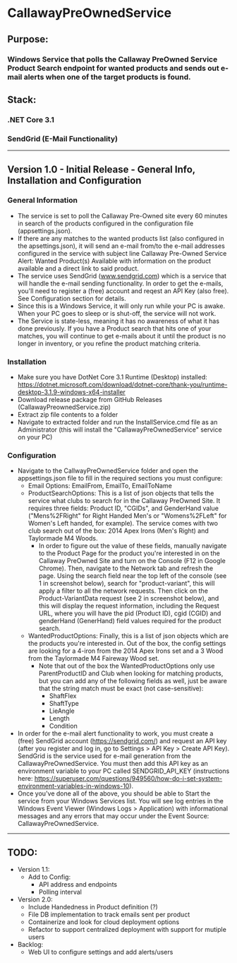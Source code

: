 # CallawayPreOwnedService
## Purpose: 
### Windows Service that polls the Callaway PreOwned Service Product Search endpoint for wanted products and sends out e-mail alerts when one of the target products is found.

## Stack:
### .NET Core 3.1
### SendGrid (E-Mail Functionality)
___
## Version 1.0 - Initial Release - General Info, Installation and Configuration
### General Information
- The service is set to poll the Callaway Pre-Owned site every 60 minutes in search of the products configured in the configuration file (appsettings.json). 
- If there are any matches to the wanted products list (also configured in the apsettings.json), it will send an e-mail from/to the e-mail addresses configured in the service with subject line Callaway Pre-Owned Service Alert: Wanted Product(s) Available with information on the product available and a direct link to said product.
- The service uses SendGrid  (www.sendgrid.com) which is a service that will handle the e-mail sending functionality. In order to get the e-mails, you'll need to register a (free) account and reqest an API Key (also free). See Configuration section for details.
- Since this is a Windows Service, it will only run while your PC is awake. When your PC goes to sleep or is shut-off, the service will not work.
- The Service is state-less, meaning it has no awareness of what it has done previously. If you have a Product search that hits one of your matches, you will continue to get e-mails about it until the product is no longer in inventory, or you refine the product matching criteria.
### Installation
- Make sure you have DotNet Core 3.1 Runtime (Desktop) installed: https://dotnet.microsoft.com/download/dotnet-core/thank-you/runtime-desktop-3.1.9-windows-x64-installer
- Download release package from GitHub Releases (CallawayPreownedService.zip)
- Extract zip file contents to a folder
- Navigate to extracted folder and run the InstallService.cmd file as an Administrator (this will install the "CallawayPreOwnedService" service on your PC)

### Configuration
- Navigate to the CallwayPreOwnedService folder and open the appsettings.json file  to fill in the required sections you must configure:
   - Email Options: EmailFrom, EmailTo, EmailToName
   - ProductSearchOptions: This is a list of json objects that tells the service what clubs to search for in the Callaway PreOwned Site. It requires three fields: Product ID, "CGIDs", and GenderHand value ("Mens%2FRight" for Right Handed Men's or "Womens%2FLeft" for Women's Left handed, for example). The service comes with two club search out of the box: 2014 Apex Irons (Men's Right) and Taylormade M4 Woods.
      - In order to figure out the value of these fields, manually navigate to the Product Page for the product you're interested in on the Callaway PreOwned Site and turn on the Console (F12 in Google Chrome). Then, navigate to the Network tab and refresh the page. Using the search field near the top left of the console (see 1 in screenshot below), search for "product-variant", this will apply a filter to all the network requests. Then click on the Product-VariantData request (see 2 in screenshot below), and this will display the request information, including the Request URL, where you will have the pid (Product ID), cgid (CGID) and genderHand (GenerHand) field values required for the product search.
   - WantedProductOptions: Finally, this is a list of json objects which are the products you're interested in. Out of the box, the config settings are looking for a 4-iron from the 2014 Apex Irons set and a 3 Wood from the Taylormade M4 Faireway Wood set. 
      - Note that out of the box the WantedProductOptions only use ParentProductID and Club when looking for matching products, but you can add any of the following fields as well, just be aware that the string match must be exact (not case-sensitive):
        - ShaftFlex 
        - ShaftType
        - LieAngle
        - Length
        - Condition
- In order for the e-mail alert functionality to work, you must create a (free) SendGrid account (https://sendgrid.com/) and request an API key (after you register and log in, go to Settings > API Key > Create API Key). SendGrid is the service used for e-mail generation from the CallawayPreOwnedService. You must then add this API key as an environment variable to your PC called SENDGRID_API_KEY (instructions here: https://superuser.com/questions/949560/how-do-i-set-system-environment-variables-in-windows-10).
- Once you've done all of the above, you should be able to Start the service from your Windows Services list. You will see log entries in the Windows Event Viewer (Windows Logs > Application) with informational messages and any errors that may occur under the Event Source: CallawayPreOwnedService. 
___
## TODO:
- Version 1.1:   
   - Add to Config:
      - API address and endpoints
      - Polling interval
- Version 2.0:
   - Include Handedness in Product definition (?)
   - File DB implementation to track emails sent per product
   - Containerize and look for cloud deployment options
   - Refactor to support centralized deployment with support for mutiple users
- Backlog:
   - Web UI to configure settings and add alerts/users


